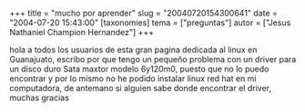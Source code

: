 +++
title = "mucho por aprender"
slug = "20040720154300641"
date = "2004-07-20 15:43:00"
[taxonomies]
tema = ["preguntas"]
autor = ["Jesus Nathaniel Champion Hernandez"]
+++

hola a todos los usuarios de esta gran pagina dedicada al linux en
Guanajuato, escribo por que tengo un pequeño problema con un driver para
un disco duro Sata maxtor modelo 6y120m0, puesto que no lo puedo
encontrar y por lo mismo no he podido instalar linux red hat en mi
computadora, de antemano si alguien sabe donde encontrar el driver,
muchas gracias

